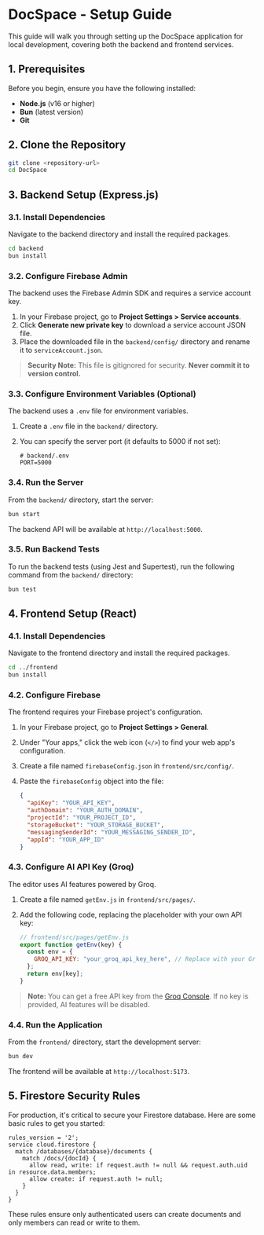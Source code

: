 # DocSpace - Setup Guide

This guide will walk you through setting up the DocSpace application for local development, covering both the backend and frontend services.

## 1. Prerequisites

Before you begin, ensure you have the following installed:

- **Node.js** (v16 or higher)
- **Bun** (latest version)
- **Git**

## 2. Clone the Repository

```bash
git clone <repository-url>
cd DocSpace
```

## 3. Backend Setup (Express.js)

### 3.1. Install Dependencies

Navigate to the backend directory and install the required packages.

```bash
cd backend
bun install
```

### 3.2. Configure Firebase Admin

The backend uses the Firebase Admin SDK and requires a service account key.

1.  In your Firebase project, go to **Project Settings > Service accounts**.
2.  Click **Generate new private key** to download a service account JSON file.
3.  Place the downloaded file in the `backend/config/` directory and rename it to `serviceAccount.json`.

> **Security Note:** This file is gitignored for security. **Never commit it to version control.**

### 3.3. Configure Environment Variables (Optional)

The backend uses a `.env` file for environment variables.

1.  Create a `.env` file in the `backend/` directory.
2.  You can specify the server port (it defaults to 5000 if not set):

    ```env
    # backend/.env
    PORT=5000
    ```

### 3.4. Run the Server

From the `backend/` directory, start the server:

```bash
bun start
```

The backend API will be available at `http://localhost:5000`.

### 3.5. Run Backend Tests

To run the backend tests (using Jest and Supertest), run the following command from the `backend/` directory:

```bash
bun test
```

## 4. Frontend Setup (React)

### 4.1. Install Dependencies

Navigate to the frontend directory and install the required packages.

```bash
cd ../frontend
bun install
```

### 4.2. Configure Firebase

The frontend requires your Firebase project's configuration.

1.  In your Firebase project, go to **Project Settings > General**.
2.  Under "Your apps," click the web icon (`</>`) to find your web app's configuration.
3.  Create a file named `firebaseConfig.json` in `frontend/src/config/`.
4.  Paste the `firebaseConfig` object into the file:

    ```json
    {
      "apiKey": "YOUR_API_KEY",
      "authDomain": "YOUR_AUTH_DOMAIN",
      "projectId": "YOUR_PROJECT_ID",
      "storageBucket": "YOUR_STORAGE_BUCKET",
      "messagingSenderId": "YOUR_MESSAGING_SENDER_ID",
      "appId": "YOUR_APP_ID"
    }
    ```

### 4.3. Configure AI API Key (Groq)

The editor uses AI features powered by Groq.

1.  Create a file named `getEnv.js` in `frontend/src/pages/`.
2.  Add the following code, replacing the placeholder with your own API key:

    ```javascript
    // frontend/src/pages/getEnv.js
    export function getEnv(key) {
      const env = {
        GROQ_API_KEY: "your_groq_api_key_here", // Replace with your Groq API key
      };
      return env[key];
    }
    ```

> **Note:** You can get a free API key from the [Groq Console](https://console.groq.com/). If no key is provided, AI features will be disabled.

### 4.4. Run the Application

From the `frontend/` directory, start the development server:

```bash
bun dev
```

The frontend will be available at `http://localhost:5173`.

## 5. Firestore Security Rules

For production, it's critical to secure your Firestore database. Here are some basic rules to get you started:

```
rules_version = '2';
service cloud.firestore {
  match /databases/{database}/documents {
    match /docs/{docId} {
      allow read, write: if request.auth != null && request.auth.uid in resource.data.members;
      allow create: if request.auth != null;
    }
  }
}
```

These rules ensure only authenticated users can create documents and only members can read or write to them.
